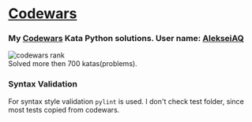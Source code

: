 # [Codewars](http://www.codewars.com/)

### My [Codewars](http://www.codewars.com/) Kata Python solutions. User name: [AlekseiAQ](https://www.codewars.com/users/AlekseiAQ) 
![codewars rank](https://www.codewars.com/users/AlekseiAQ/badges/large)  
Solved more then 700 katas(problems).

### Syntax Validation

For syntax style validation `pylint` is used. I don't check test folder, since most tests copied from codewars.
